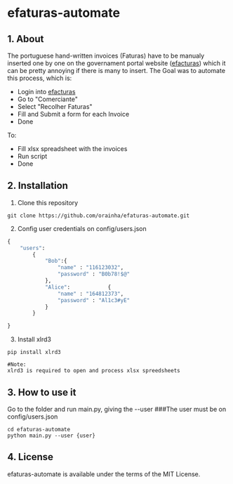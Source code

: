# efaturas-automate

## 1. About

The portuguese hand-written invoices (Faturas) have to be manualy inserted one by one on the governament portal website ([efacturas](https://faturas.portaldasfinancas.gov.pt])) which it can be pretty annoying if there is many to insert.
The Goal was to automate this process, which is:
- Login into [efacturas](https://faturas.portaldasfinancas.gov.pt])
- Go to "Comerciante"
- Select "Recolher Faturas"
- Fill and Submit a form for each Invoice
- Done

To:
- Fill xlsx spreadsheet with the invoices
- Run script
- Done


## 2. Installation

1. Clone this repository
```shell
git clone https://github.com/orainha/efaturas-automate.git
```
2. Config user credentials on config/users.json
```python
{
    "users": 
        {
            "Bob":{
                "name" : "116123032",
                "password" : "B0b78!$@"
            },
            "Alice":            {
                "name" : "164812373",
                "password" : "Al1c3#yE"
            }
        }

}
```

3. Install xlrd3
```shell
pip install xlrd3

#Note:
xlrd3 is required to open and process xlsx spreedsheets
```



## 3. How to use it

Go to the folder and run main.py, giving the --user
###The user must be on config/users.json

```shell
cd efaturas-automate
python main.py --user {user}
```

## 4. License
efaturas-automate is available under the terms of the MIT License.
